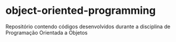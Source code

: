 # object-oriented-programming
Repositório contendo códigos desenvolvidos durante a disciplina de Programação Orientada a Objetos
